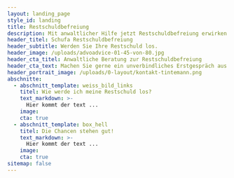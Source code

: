 ```yaml
---
layout: landing_page
style_id: landing
title: Restschuldbefreiung
description: Mit anwaltlicher Hilfe jetzt Restschuldbefreiung erwirken.
header_titel: Schufa Restschuldbefreiung
header_subtitle: Werden Sie Ihre Restschuld los.
header_image: /uploads/advoadvice-01-45-von-80.jpg
header_cta_titel: Anwaltliche Beratung zur Restschuldbefreiung
header_cta_text: Machen Sie gerne ein unverbindliches Erstgespräch aus.
header_portrait_image: /uploads/0-layout/kontakt-tintemann.png
abschnitte:
  - abschnitt_template: weiss_bild_links
    titel: Wie werde ich meine Restschuld los?
    text_markdown: >-
      Hier kommt der text ...
    image:
    cta: true
  - abschnitt_template: box_hell
    titel: Die Chancen stehen gut!
    text_markdown: >-
      Hier kommt der text ...
    image:
    cta: true
sitemap: false
---
```

